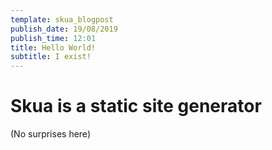 ```yaml
---
template: skua_blogpost
publish_date: 19/08/2019
publish_time: 12:01
title: Hello World!
subtitle: I exist!
---
```

# Skua is a static site generator
(No surprises here)